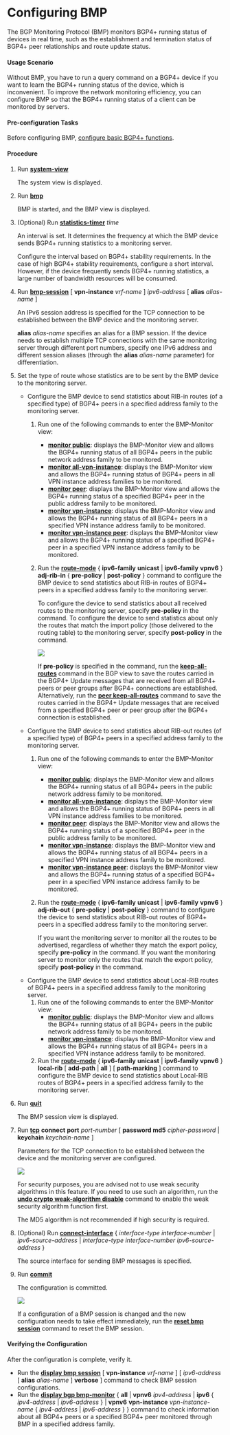 Configuring BMP
===============

The BGP Monitoring Protocol (BMP) monitors BGP4+ running status of devices in real time, such as the establishment and termination status of BGP4+ peer relationships and route update status.

#### Usage Scenario

Without BMP, you have to run a query command on a BGP4+ device if you want to learn the BGP4+ running status of the device, which is inconvenient. To improve the network monitoring efficiency, you can configure BMP so that the BGP4+ running status of a client can be monitored by servers.


#### Pre-configuration Tasks

Before configuring BMP, [configure basic BGP4+ functions](dc_vrp_bgp6_cfg_0003.html).


#### Procedure

1. Run [**system-view**](cmdqueryname=system-view)
   
   
   
   The system view is displayed.
2. Run [**bmp**](cmdqueryname=bmp)
   
   
   
   BMP is started, and the BMP view is displayed.
3. (Optional) Run [**statistics-timer**](cmdqueryname=statistics-timer) *time*
   
   
   
   An interval is set. It determines the frequency at which the BMP device sends BGP4+ running statistics to a monitoring server.
   
   Configure the interval based on BGP4+ stability requirements. In the case of high BGP4+ stability requirements, configure a short interval. However, if the device frequently sends BGP4+ running statistics, a large number of bandwidth resources will be consumed.
4. Run [**bmp-session**](cmdqueryname=bmp-session+vpn-instance+alias) [ **vpn-instance** *vrf-name* ] *ipv6-address* [ **alias** *alias-name* ]
   
   
   
   An IPv6 session address is specified for the TCP connection to be established between the BMP device and the monitoring server.
   
   **alias** *alias-name* specifies an alias for a BMP session. If the device needs to establish multiple TCP connections with the same monitoring server through different port numbers, specify one IPv6 address and different session aliases (through the **alias** *alias-name* parameter) for differentiation.
5. Set the type of route whose statistics are to be sent by the BMP device to the monitoring server.
   
   
   * Configure the BMP device to send statistics about RIB-in routes (of a specified type) of BGP4+ peers in a specified address family to the monitoring server.
     1. Run one of the following commands to enter the BMP-Monitor view:
        + [**monitor public**](cmdqueryname=monitor+public): displays the BMP-Monitor view and allows the BGP4+ running status of all BGP4+ peers in the public network address family to be monitored.
        + [**monitor all-vpn-instance**](cmdqueryname=monitor+all-vpn-instance): displays the BMP-Monitor view and allows the BGP4+ running status of BGP4+ peers in all VPN instance address families to be monitored.
        + [**monitor peer**](cmdqueryname=monitor+peer): displays the BMP-Monitor view and allows the BGP4+ running status of a specified BGP4+ peer in the public address family to be monitored.
        + [**monitor vpn-instance**](cmdqueryname=monitor+vpn-instance): displays the BMP-Monitor view and allows the BGP4+ running status of all BGP4+ peers in a specified VPN instance address family to be monitored.
        + [**monitor vpn-instance peer**](cmdqueryname=monitor+vpn-instance+peer): displays the BMP-Monitor view and allows the BGP4+ running status of a specified BGP4+ peer in a specified VPN instance address family to be monitored.
     2. Run the [**route-mode**](cmdqueryname=route-mode+ipv6-family+unicast+ipv6-family+vpnv6+adj-rib-in) { **ipv6-family** **unicast** | **ipv6-family** **vpnv6** } **adj-rib-in** { **pre-policy** | **post-policy** } command to configure the BMP device to send statistics about RIB-in routes of BGP4+ peers in a specified address family to the monitoring server.
        
        To configure the device to send statistics about all received routes to the monitoring server, specify **pre-policy** in the command. To configure the device to send statistics about only the routes that match the import policy (those delivered to the routing table) to the monitoring server, specify **post-policy** in the command.
        
        ![](../../../../public_sys-resources/note_3.0-en-us.png) 
        
        If **pre-policy** is specified in the command, run the [**keep-all-routes**](cmdqueryname=keep-all-routes) command in the BGP view to save the routes carried in the BGP4+ Update messages that are received from all BGP4+ peers or peer groups after BGP4+ connections are established. Alternatively, run the [**peer keep-all-routes**](cmdqueryname=peer+keep-all-routes) command to save the routes carried in the BGP4+ Update messages that are received from a specified BGP4+ peer or peer group after the BGP4+ connection is established.
   * Configure the BMP device to send statistics about RIB-out routes (of a specified type) of BGP4+ peers in a specified address family to the monitoring server.
     1. Run one of the following commands to enter the BMP-Monitor view:
        + [**monitor public**](cmdqueryname=monitor+public): displays the BMP-Monitor view and allows the BGP4+ running status of all BGP4+ peers in the public network address family to be monitored.
        + [**monitor all-vpn-instance**](cmdqueryname=monitor+all-vpn-instance): displays the BMP-Monitor view and allows the BGP4+ running status of BGP4+ peers in all VPN instance address families to be monitored.
        + [**monitor peer**](cmdqueryname=monitor+peer): displays the BMP-Monitor view and allows the BGP4+ running status of a specified BGP4+ peer in the public address family to be monitored.
        + [**monitor vpn-instance**](cmdqueryname=monitor+vpn-instance): displays the BMP-Monitor view and allows the BGP4+ running status of all BGP4+ peers in a specified VPN instance address family to be monitored.
        + [**monitor vpn-instance peer**](cmdqueryname=monitor+vpn-instance+peer): displays the BMP-Monitor view and allows the BGP4+ running status of a specified BGP4+ peer in a specified VPN instance address family to be monitored.
     2. Run the [**route-mode**](cmdqueryname=route-mode+ipv6-family+unicast+ipv6-family+vpnv6+adj-rib-out) { **ipv6-family** **unicast** | **ipv6-family** **vpnv6** } **adj-rib-out** { **pre-policy** | **post-policy** } command to configure the device to send statistics about RIB-out routes of BGP4+ peers in a specified address family to the monitoring server.
        
        If you want the monitoring server to monitor all the routes to be advertised, regardless of whether they match the export policy, specify **pre-policy** in the command. If you want the monitoring server to monitor only the routes that match the export policy, specify **post-policy** in the command.
   * Configure the BMP device to send statistics about Local-RIB routes of BGP4+ peers in a specified address family to the monitoring server.
     1. Run one of the following commands to enter the BMP-Monitor view:
        + [**monitor public**](cmdqueryname=monitor+public): displays the BMP-Monitor view and allows the BGP4+ running status of all BGP4+ peers in the public network address family to be monitored.
        + [**monitor vpn-instance**](cmdqueryname=monitor+vpn-instance): displays the BMP-Monitor view and allows the BGP4+ running status of all BGP4+ peers in a specified VPN instance address family to be monitored.
     2. Run the [**route-mode**](cmdqueryname=route-mode+ipv6-family+unicast+ipv6-family+vpnv6+local-rib) { **ipv6-family** **unicast** | **ipv6-family** **vpnv6** } **local-rib** [ **add-path** | **all** ] [ **path-marking** ] command to configure the BMP device to send statistics about Local-RIB routes of BGP4+ peers in a specified address family to the monitoring server.
6. Run [**quit**](cmdqueryname=quit)
   
   
   
   The BMP session view is displayed.
7. Run [**tcp**](cmdqueryname=tcp+connect+port+password+md5+keychain) **connect** **port** *port-number* [ **password md5** *cipher-password* | **keychain** *keychain-name* ]
   
   
   
   Parameters for the TCP connection to be established between the device and the monitoring server are configured.
   
   
   
   ![](../../../../public_sys-resources/note_3.0-en-us.png) 
   
   For security purposes, you are advised not to use weak security algorithms in this feature. If you need to use such an algorithm, run the [**undo crypto weak-algorithm disable**](cmdqueryname=undo+crypto+weak-algorithm+disable) command to enable the weak security algorithm function first.
   
   The MD5 algorithm is not recommended if high security is required.
8. (Optional) Run [**connect-interface**](cmdqueryname=connect-interface) { *interface-type* *interface-number* | *ipv6-source-address* | *interface-type* *interface-number* *ipv6-source-address* }
   
   
   
   The source interface for sending BMP messages is specified.
9. Run [**commit**](cmdqueryname=commit)
   
   
   
   The configuration is committed.
   
   
   
   ![](../../../../public_sys-resources/note_3.0-en-us.png) 
   
   If a configuration of a BMP session is changed and the new configuration needs to take effect immediately, run the [**reset bmp session**](cmdqueryname=reset+bmp+session) command to reset the BMP session.

#### Verifying the Configuration

After the configuration is complete, verify it.

* Run the [**display bmp session**](cmdqueryname=display+bmp+session+vpn-instance+alias+verbose) [ **vpn-instance** *vrf-name* ] [ *ipv6-address* [ **alias** *alias-name* ] **verbose** ] command to check BMP session configurations.
* Run the [**display bgp bmp-monitor**](cmdqueryname=display+bgp+bmp-monitor+all+vpnv6+ipv6+vpnv6+vpn-instance) { **all** | **vpnv6** *ipv4-address* | **ipv6** { *ipv4-address* | *ipv6-address* } | **vpnv6** **vpn-instance** *vpn-instance-name* { *ipv4-address* | *ipv6-address* } } command to check information about all BGP4+ peers or a specified BGP4+ peer monitored through BMP in a specified address family.